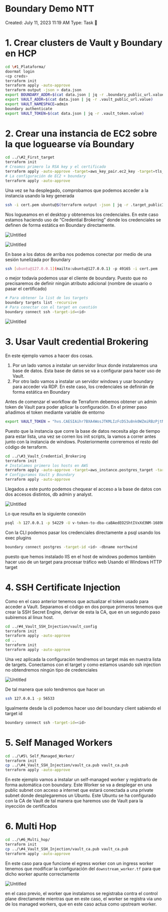 # Boundary Demo NTT

Created: July 11, 2023 11:19 AM
Type: Task 🔨

# 1. Crear clusters de Vault y Boundary en HCP

```bash
cd \#1_Plataforma/
doormat login
<cp creds>
terraform init
terraform apply -auto-approve
terraform output -json > data.json
export BOUNDARY_ADDR=$(cat data.json | jq -r .boundary_public_url.value)
export VAULT_ADDR=$(cat data.json | jq -r .vault_public_url.value)
export VAULT_NAMESPACE=admin
boundary authenticate
export VAULT_TOKEN=$(cat data.json | jq -r .vault_token.value)
```

# 2. Crear una instancia de EC2 sobre la que loguearse vía Boundary

```bash
cd ../\#2_First_target
terraform init
# Creamos primero la RSA key y el certificado
terraform apply -auto-approve -target=aws_key_pair.ec2_key -target=tls_private_key.rsa_4096_key
# La configuración de EC2 + boundary
terraform apply -auto-approve
```

Una vez se ha desplegado, comprobamos que podemos acceder a la instancia usando la key generada

```bash
ssh -i cert.pem ubuntu@$(terraform output -json | jq -r .target_publicIP.value)
```

Nos logueamos en el desktop y obtenemos los credenciales. En este caso estamos haciendo uso de “Credential Brokering” donde los credenciales se definen de forma estática en Boundary directamente.

![Untitled](Boundary%20Demo%20NTT%20f4c523f026c24c13829de892037080fc/Untitled.png)

![Untitled](Boundary%20Demo%20NTT%20f4c523f026c24c13829de892037080fc/Untitled%201.png)

En base a los datos de arriba nos podemos conectar por medio de una sesión tunelizada por Boundary

```bash
ssh [ubuntu@127.0.0.1](mailto:ubuntu@127.0.0.1) -p 49165 -i cert.pem
```

o mejor todavía podemos usar el cliente de boundary. Puesto que no precisaremos de definir ningún atributo adicional (nombre de usuario o pasar el certificado)

```bash
# Para obtener la list de los targets
boundary targets list -recursive
# Para conectar con el target en cuestión
boundary connect ssh -target-id=<id>
```

![Untitled](Boundary%20Demo%20NTT%20f4c523f026c24c13829de892037080fc/Untitled%202.png)

# 3.  Usar Vault credential Brokering

En este ejemplo vamos a hacer dos cosas.

1. Por un lado vamos a instalar un servidor linux donde instalaremos una base de datos. Esta base de datos se va a configurar para hacer uso de Vault.
2. Por otro lado vamos a instalar un servidor windows  y usar boundary para acceder vía RDP. En este caso, los credenciales se definirán de forma estática en Boundary

Antes de comenzar el workflow de Terraform debemos obtener un admin token de Vault para poder aplicar la configuración.  En el primer paso añadimos el token mediante variable de entorno

```bash
export VAULT_TOKEN = "hvs.CAESIAihr7BXA4WosJTKMLIzFcDS3u8nk0WZmiRBzPjtNuB-GicKImh2cy5zNE9mQjF3QTNVZGN4aUE2bHlqcVhna20ud2FNY00QmwI”
```

Puesto que la instancia que corre la base de datos necesita algo de tiempo para estar lista, una vez se corren los init scripts, la vamos a correr antes junto con la instancia de windows. Posteriormente correremos el resto del código de terraform.

```bash
cd ../\#3_Vault_Credential_Brokering
terraform init
# Instalamos primero los hosts en AWS
terraform apply -auto-approve -target=aws_instance.postgres_target -target=aws_instance.windows-server
# Configuramos Vault y Boundary
terraform apply -auto-approve
```

Llegados a este punto podemos chequear el acceso a la base de datos con dos accesos distintos, db admin y analyst.

![Untitled](Boundary%20Demo%20NTT%20f4c523f026c24c13829de892037080fc/Untitled%203.png)

Lo que resulta en la siguiente conexión

```bash
psql -h 127.0.0.1 -p 54229 -U v-token-to-dba-caBAedEO2ShtIVxXd3NM-1689081824 -d northwind
```

Con la CLI podemos pasar los credenciales directamente a psql usando los exec plugins

```bash
boundary connect postgres -target-id <id> -dbname northwind
```

puesto que hemos instalado IIS en el host de windows podemos también hacer uso de un target para procesar tráfico web Usando el Windows HTTP target

# 4.  SSH Certificate Injection

Como en el caso anterior tenemos que actualizar el token usado para acceder a Vault. Separamos el código en dos porque primeros tenemos que crear la SSH Secret Engine, derivar de esta la CA, que en un segundo paso subiremos al linux host.

```bash
cd ../#4_Vault_SSH_Injection/vault_config
terraform init
terraform apply -auto-approve
cd ..
terraform init 
terraform apply -auto-approve
```

Una vez aplicada la configuración tendremos un target más en nuestra lista de targets. Conectamos con el target y como estamos usando ssh injection no obtendremos ningún tipo de credenciales

![Untitled](Boundary%20Demo%20NTT%20f4c523f026c24c13829de892037080fc/Untitled%204.png)

De tal manera que solo tendremos que hacer un

```bash
ssh 127.0.0.1 -p 56533
```

Igualmente desde la cli podemos hacer uso del boundary client sabiendo el target id

```bash
boundary connect ssh -target-id=<id>
```

# 5.  Self Managed Workers

```bash
cd ../\#5\ Self_Managed_Worker/
terraform init
cp ../\#4_Vault_SSH_Injection/vault_ca.pub vault_ca.pub
terraform apply -auto-approve
```

En este ejemplo vamos a instalar un self-managed worker y registrarlo de forma automática con boundary. Este Worker se va a desplegar en una public subnet con acceso a internet que estará conectada a una private subnet donde desplegaremos un Ubuntu. Este Ubuntu se ha configurado con la CA de Vault de tal manera que haremos uso de Vault para la inyección de certificados

# 6.  Multi Hop

```bash
cd ../\#6_Multi_hop/
terraform init
cp ../\#4_Vault_SSH_Injection/vault_ca.pub vault_ca.pub
terraform apply -auto-approve
```

En este caso para que funcione el egress worker con un ingress worker tenemos que modificar la configuración del `downstream_worker.tf` para que dicho worker apunte correctamente

![Untitled](Boundary%20Demo%20NTT%20f4c523f026c24c13829de892037080fc/Untitled%205.png)

en el caso previo, el worker que instalamos se registraba contra el control plane directamente mientras que en este caso, el worker se registra via uno de los managed workers, que en este caso actua como upstream worker.
